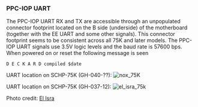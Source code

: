 ### PPC-IOP UART
The PPC-IOP UART RX and TX are accessible through an unpopulated connector footprint located on the B side (underside) of the motherboard (together with the EE UART and some other signals). This connector footprint seems to be consistent across all 75K and later models. The PPC-IOP UART signals use 3.5V logic levels and the baud rate is 57600 bps. When powered on or reset the following message is seen
```
D E C K A R D compiled $date
```

UART location on SCHP-75K (GH-040-??):
![nox_75K](https://github.com/qnox32/PPC-IOP/assets/123997012/966b0516-266d-4504-8871-a3fbcb9a1aa4)


UART location on SCHP-75K (GH-037-12):
![el_isra_75k](https://github.com/qnox32/PPC-IOP/assets/123997012/978b56cb-d2df-444b-9fc7-a79a946ff1c1)

Photo credit: [El Isra](https://github.com/israpps)
